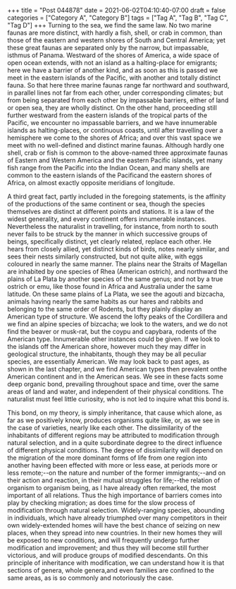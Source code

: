 +++
title = "Post 044878"
date = 2021-06-02T04:10:40-07:00
draft = false
categories = ["Category A", "Category B"]
tags = ["Tag A", "Tag B", "Tag C", "Tag D"]
+++
Turning to the sea, we find the same law. No two marine faunas are more distinct, with hardly a fish, shell, or crab in common, than those of the eastern and western shores of South and Central America; yet these great faunas are separated only by the narrow, but impassable, isthmus of Panama. Westward of the shores of America, a wide space of open ocean extends, with not an island as a halting-place for emigrants; here we have a barrier of another kind, and as soon as this is passed we meet in the eastern islands of the Pacific, with another and totally distinct fauna. So that here three marine faunas range far northward and southward, in parallel lines not far from each other, under corresponding climates; but from being separated from each other by impassable barriers, either of land or open sea, they are wholly distinct. On the other hand, proceeding still further westward from the eastern islands of the tropical parts of the Pacific, we encounter no impassable barriers, and we have innumerable islands as halting-places, or continuous coasts, until after travelling over a hemisphere we come to the shores of Africa; and over this vast space we meet with no well-defined and distinct marine faunas. Although hardly one shell, crab or fish is common to the above-named three approximate faunas of Eastern and Western America and the eastern Pacific islands, yet many fish range from the Pacific into the Indian Ocean, and many shells are common to the eastern islands of the Pacificand the eastern shores of Africa, on almost exactly opposite meridians of longitude.

A third great fact, partly included in the foregoing statements, is the affinity of the productions of the same continent or sea, though the species themselves are distinct at different points and stations. It is a law of the widest generality, and every continent offers innumerable instances. Nevertheless the naturalist in travelling, for instance, from north to south never fails to be struck by the manner in which successive groups of beings, specifically distinct, yet clearly related, replace each other. He hears from closely allied, yet distinct kinds of birds, notes nearly similar, and sees their nests similarly constructed, but not quite alike, with eggs coloured in nearly the same manner. The plains near the Straits of Magellan are inhabited by one species of Rhea (American ostrich), and northward the plains of La Plata by another species of the same genus; and not by a true ostrich or emu, like those found in Africa and Australia under the same latitude. On these same plains of La Plata, we see the agouti and bizcacha, animals having nearly the same habits as our hares and rabbits and belonging to the same order of Rodents, but they plainly display an American type of structure. We ascend the lofty peaks of the Cordillera and we find an alpine species of bizcacha; we look to the waters, and we do not find the beaver or musk-rat, but the coypu and capybara, rodents of the American type. Innumerable other instances could be given. If we look to the islands off the American shore, however much they may differ in geological structure, the inhabitants, though they may be all peculiar species, are essentially American. We may look back to past ages, as shown in the last chapter, and we find American types then prevalent onthe American continent and in the American seas. We see in these facts some deep organic bond, prevailing throughout space and time, over the same areas of land and water, and independent of their physical conditions. The naturalist must feel little curiosity, who is not led to inquire what this bond is.

This bond, on my theory, is simply inheritance, that cause which alone, as far as we positively know, produces organisms quite like, or, as we see in the case of varieties, nearly like each other. The dissimilarity of the inhabitants of different regions may be attributed to modification through natural selection, and in a quite subordinate degree to the direct influence of different physical conditions. The degree of dissimilarity will depend on the migration of the more dominant forms of life from one region into another having been effected with more or less ease, at periods more or less remote;--on the nature and number of the former immigrants;--and on their action and reaction, in their mutual struggles for life;--the relation of organism to organism being, as I have already often remarked, the most important of all relations. Thus the high importance of barriers comes into play by checking migration; as does time for the slow process of modification through natural selection. Widely-ranging species, abounding in individuals, which have already triumphed over many competitors in their own widely-extended homes will have the best chance of seizing on new places, when they spread into new countries. In their new homes they will be exposed to new conditions, and will frequently undergo further modification and improvement; and thus they will become still further victorious, and will produce groups of modified descendants. On this principle of inheritance with modification, we can understand how it is that sections of genera, whole genera,and even families are confined to the same areas, as is so commonly and notoriously the case.
